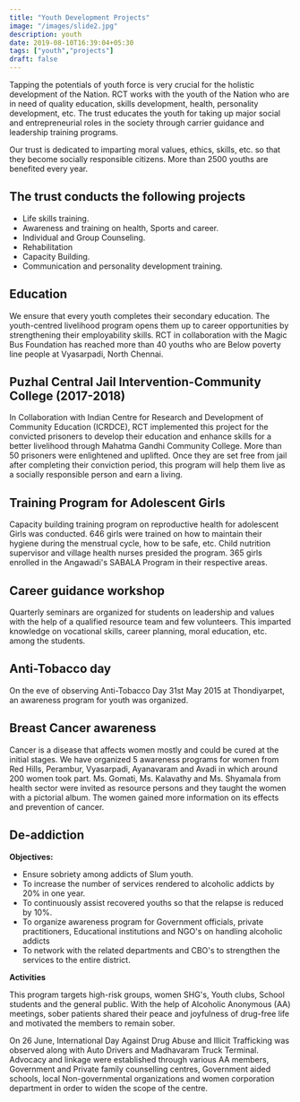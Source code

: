 ```yaml
---
title: "Youth Development Projects"
image: "/images/slide2.jpg"
description: youth
date: 2019-08-10T16:39:04+05:30
tags: ["youth","projects"]
draft: false
---
```


Tapping the potentials of youth force is very crucial for the holistic development of the Nation. RCT works with the youth of the Nation who are in need of quality education, skills development, health, personality development, etc. The trust educates the youth for taking up major social and entrepreneurial roles in the society through carrier guidance and leadership training programs.

Our trust is dedicated to imparting moral values, ethics, skills, etc. so that they become socially responsible citizens. More than 2500 youths are benefited every year.

## The trust conducts the following projects

- Life skills training.
- Awareness and training on health, Sports and career.
- Individual and Group Counseling.
- Rehabilitation
- Capacity Building.
- Communication and personality development training.

## Education

We ensure that every youth completes their secondary education. The youth-centred livelihood program opens them up to career opportunities by strengthening their employability skills. RCT in collaboration with the Magic Bus Foundation has reached more than 40 youths who are Below poverty line people at Vyasarpadi, North Chennai.

## Puzhal Central Jail Intervention-Community College (2017-2018)

In Collaboration with Indian Centre for Research and Development of Community Education (ICRDCE), RCT implemented this project for the convicted prisoners to develop their education and enhance skills for a better livelihood through Mahatma Gandhi Community College. More than 50 prisoners were enlightened and uplifted. Once they are set free from jail after completing their conviction period, this program will help them live as a socially responsible person and earn a living.

## Training Program for Adolescent Girls

Capacity building training program on reproductive health for adolescent Girls was conducted. 646 girls were trained on how to maintain their hygiene during the menstrual cycle, how to be safe, etc. Child nutrition supervisor and village health nurses presided the program. 365 girls enrolled in the Angawadi's SABALA Program in their respective areas.

## Career guidance workshop

Quarterly seminars are organized for students on leadership and values with the help of a qualified resource team and few volunteers. This imparted knowledge on vocational skills, career planning, moral education, etc. among the students.

## Anti-Tobacco day

On the eve of observing Anti-Tobacco Day 31st May 2015 at Thondiyarpet, an awareness program for youth was organized.

## Breast Cancer awareness

Cancer is a disease that affects women mostly and could be cured at the initial stages. We have organized 5 awareness programs for women from Red Hills, Perambur, Vyasarpadi, Ayanavaram and Avadi in which around 200 women took part. Ms. Gomati, Ms. Kalavathy and Ms. Shyamala from health sector were invited as resource persons and they taught the women with a pictorial album. The women gained more information on its effects and prevention of cancer.

## De-addiction

**Objectives:**

- Ensure sobriety among addicts of Slum youth.
- To increase the number of services rendered to alcoholic addicts by 20% in one year.
- To continuously assist recovered youths so that the relapse is reduced by 10%.
- To organize awareness program for Government officials, private practitioners, Educational institutions and NGO's on handling alcoholic addicts
- To network with the related departments and CBO's to strengthen the services to the entire district.

**Activities**

This program targets high-risk groups, women SHG's, Youth clubs, School students and the general public. With the help of Alcoholic Anonymous (AA) meetings, sober patients shared their peace and joyfulness of drug-free life and motivated the members to remain sober.

On 26 June, International Day Against Drug Abuse and Illicit Trafficking was observed along with Auto Drivers and Madhavaram Truck Terminal. Advocacy and linkage were established through various AA members, Government and Private family counselling centres, Government aided schools, local Non-governmental organizations and women corporation department in order to widen the scope of the centre.
